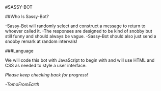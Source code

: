 #SASSY-BOT

##Who Is Sassy-Bot?

-Sassy-Bot will randomly select and construct a message to return to whoever called it.
-The responses are designed to be kind of snobby but still funny and should always be vague.
-Sassy-Bot should also just send a snobby remark at random intervals!

###Language

We will code this bot with JavaScript to begin with and will use HTML and CSS as needed to style a user interface.

*Please keep checking back for progress!*


*-TomoFromEarth*


